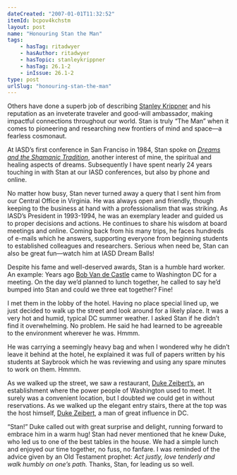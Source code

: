 ```yaml
---
dateCreated: "2007-01-01T11:32:52"
itemId: bcpov4kchstm
layout: post
name: "Honouring Stan the Man"
tags:
    - hasTag: ritadwyer
    - hasAuthor: ritadwyer
    - hasTopic: stanleykrippner
    - hasTag: 26.1-2
    - inIssue: 26.1-2
type: post
urlSlug: "honouring-stan-the-man"
---
```


Others have done a superb job of describing [Stanley Krippner](../@stanleykrippner) and his reputation as an inveterate traveler and good-will ambassador, making impactful connections throughout our world. Stan is truly “The Man” when it comes to pioneering and researching new frontiers of mind and space—a fearless cosmonaut.

At IASD’s first conference in San Franciso in 1984, Stan spoke on [_Dreams and the Shamanic Tradition_](../bcpoz7zfasad/shamanism-and-dreams), another interest of mine, the spiritual and healing aspects of dreams. Subsequently I have spent nearly 24 years touching in with Stan at our IASD conferences, but also by phone and online.

No matter how busy, Stan never turned away a query that I sent him from our Central Office in Virginia. He was always open and friendly, though keeping to the business at hand with a professionalism that was striking. As IASD’s President in 1993-1994, he was an exemplary leader and guided us to proper decisions and actions. He continues to share his wisdom at board meetings and online. Coming back from his many trips, he faces hundreds of e-mails which he answers, supporting everyone from beginning students to established colleagues and researchers. Serious when need be, Stan can also be great fun—watch him at IASD Dream Balls!

Despite his fame and well-deserved awards, Stan is a humble hard worker. An example: Years ago [Bob Van de Castle](../@bobvandecastle) came to Washington DC for a meeting. On the day we’d planned to lunch together, he called to say he’d bumped into Stan and could we three eat together? Fine!

I met them in the lobby of the hotel. Having no place special lined up, we just decided to walk up the street and look around for a likely place. It was a very hot and humid, typical DC summer weather. I asked Stan if he didn’t find it overwhelming. No problem. He said he had learned to be agreeable to the environment wherever he was. Hmmm.

He was carrying a seemingly heavy bag and when I wondered why he didn’t leave it behind at the hotel, he explained it was full of papers written by his students at Saybrook which he was reviewing and using any spare minutes to work on them. Hmmm.

As we walked up the street, we saw a restaurant, [Duke Zeibert’s](https://wtop.com/dc/2018/09/duke-zeiberts-dominion-how-an-iconic-restaurant-brought-old-dc-together/), an establishment where the power people of Washington used to meet. It surely was a convenient location, but I doubted we could get in without reservations. As we walked up the elegant entry stairs, there at the top was the host himself, [Duke Zeibert](https://en.wikipedia.org/wiki/Duke_Zeibert), a man of great influence in DC.

“Stan!” Duke called out with great surprise and delight, running forward to embrace him in a warm hug! Stan had never mentioned that he knew Duke, who led us to one of the best tables in the house. We had a simple lunch and enjoyed our time together, no fuss, no fanfare. I was reminded of the advice given by an Old Testament prophet: _Act justly, love tenderly and walk humbly on one’s path._ Thanks, Stan, for leading us so well.
